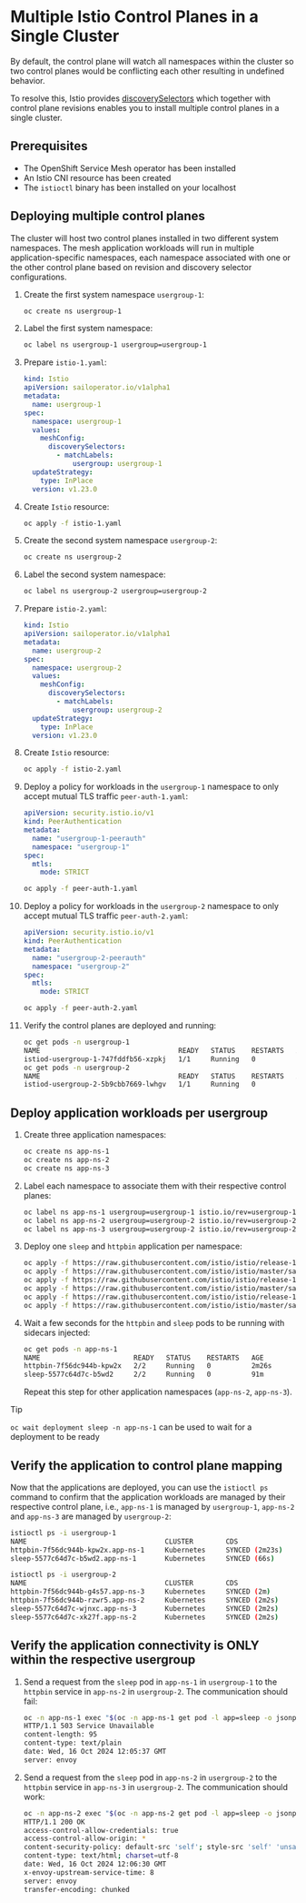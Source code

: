 # Multiple Istio Control Planes in a Single Cluster
By default, the control plane will watch all namespaces within the cluster so two control planes would be conflicting each other resulting in undefined behavior.

To resolve this, Istio provides [discoverySelectors](../create-mesh/README.md#discoveryselectors) which together with control plane revisions enables you to install multiple control planes in a single cluster.

## Prerequisites
- The OpenShift Service Mesh operator has been installed
- An Istio CNI resource has been created
- The `istioctl` binary has been installed on your localhost

## Deploying multiple control planes
The cluster will host two control planes installed in two different system namespaces. The mesh application workloads will run in multiple application-specific namespaces, each namespace associated with one or the other control plane based on revision and discovery selector configurations.

1. Create the first system namespace `usergroup-1`:
    ```bash
    oc create ns usergroup-1
    ```
1. Label the first system namespace:
    ```bash
    oc label ns usergroup-1 usergroup=usergroup-1
    ```
1. Prepare `istio-1.yaml`:
    ```yaml
    kind: Istio
    apiVersion: sailoperator.io/v1alpha1
    metadata:
      name: usergroup-1
    spec:
      namespace: usergroup-1
      values:
        meshConfig:
          discoverySelectors:
            - matchLabels:
                usergroup: usergroup-1
      updateStrategy:
        type: InPlace
      version: v1.23.0
    ```
1. Create `Istio` resource:
    ```bash
    oc apply -f istio-1.yaml
    ```
1. Create the second system namespace `usergroup-2`:
    ```bash
    oc create ns usergroup-2
    ```
1. Label the second system namespace:
    ```bash
    oc label ns usergroup-2 usergroup=usergroup-2
    ```
1. Prepare `istio-2.yaml`:
    ```yaml
    kind: Istio
    apiVersion: sailoperator.io/v1alpha1
    metadata:
      name: usergroup-2
    spec:
      namespace: usergroup-2
      values:
        meshConfig:
          discoverySelectors:
            - matchLabels:
                usergroup: usergroup-2
      updateStrategy:
        type: InPlace
      version: v1.23.0
    ```
1. Create `Istio` resource:
    ```bash
    oc apply -f istio-2.yaml
    ```
1. Deploy a policy for workloads in the `usergroup-1` namespace to only accept mutual TLS traffic `peer-auth-1.yaml`:
    ```yaml
    apiVersion: security.istio.io/v1
    kind: PeerAuthentication
    metadata:
      name: "usergroup-1-peerauth"
      namespace: "usergroup-1"
    spec:
      mtls:
        mode: STRICT
    ```
    ```bash
    oc apply -f peer-auth-1.yaml
    ```
1. Deploy a policy for workloads in the `usergroup-2` namespace to only accept mutual TLS traffic `peer-auth-2.yaml`:
    ```yaml
    apiVersion: security.istio.io/v1
    kind: PeerAuthentication
    metadata:
      name: "usergroup-2-peerauth"
      namespace: "usergroup-2"
    spec:
      mtls:
        mode: STRICT
    ```
    ```bash
    oc apply -f peer-auth-2.yaml
    ```
1. Verify the control planes are deployed and running:
    ```bash
    oc get pods -n usergroup-1
    NAME                                  READY   STATUS    RESTARTS   AGE
    istiod-usergroup-1-747fddfb56-xzpkj   1/1     Running   0          5m1s
    oc get pods -n usergroup-2
    NAME                                  READY   STATUS    RESTARTS   AGE
    istiod-usergroup-2-5b9cbb7669-lwhgv   1/1     Running   0          3m41s
    ```

## Deploy application workloads per usergroup
1. Create three application namespaces:
    ```bash
    oc create ns app-ns-1
    oc create ns app-ns-2
    oc create ns app-ns-3
    ```
1. Label each namespace to associate them with their respective control planes:
    ```bash
    oc label ns app-ns-1 usergroup=usergroup-1 istio.io/rev=usergroup-1
    oc label ns app-ns-2 usergroup=usergroup-2 istio.io/rev=usergroup-2
    oc label ns app-ns-3 usergroup=usergroup-2 istio.io/rev=usergroup-2
    ```
1. Deploy one `sleep` and `httpbin` application per namespace:
    ```bash
    oc apply -f https://raw.githubusercontent.com/istio/istio/release-1.23/samples/sleep/sleep.yaml -n app-ns-1
    oc apply -f https://raw.githubusercontent.com/istio/istio/master/samples/httpbin/httpbin.yaml -n app-ns-1
    oc apply -f https://raw.githubusercontent.com/istio/istio/release-1.23/samples/sleep/sleep.yaml -n app-ns-2
    oc apply -f https://raw.githubusercontent.com/istio/istio/master/samples/httpbin/httpbin.yaml -n app-ns-2
    oc apply -f https://raw.githubusercontent.com/istio/istio/release-1.23/samples/sleep/sleep.yaml -n app-ns-3
    oc apply -f https://raw.githubusercontent.com/istio/istio/master/samples/httpbin/httpbin.yaml -n app-ns-3
    ```
1. Wait a few seconds for the `httpbin` and `sleep` pods to be running with sidecars injected:
    ```bash
    oc get pods -n app-ns-1
    NAME                       READY   STATUS    RESTARTS   AGE
    httpbin-7f56dc944b-kpw2x   2/2     Running   0          2m26s
    sleep-5577c64d7c-b5wd2     2/2     Running   0          91m
    ```
    Repeat this step for other application namespaces (`app-ns-2`, `app-ns-3`).
> [!TIP]
> `oc wait deployment sleep -n app-ns-1` can be used to wait for a deployment to be ready

## Verify the application to control plane mapping
Now that the applications are deployed, you can use the `istioctl ps` command to confirm that the application workloads are managed by their respective control plane, i.e., `app-ns-1` is managed by `usergroup-1`, `app-ns-2` and `app-ns-3` are managed by `usergroup-2`:
```bash
istioctl ps -i usergroup-1
NAME                                  CLUSTER        CDS                LDS                EDS                RDS                ECDS        ISTIOD                                  VERSION
httpbin-7f56dc944b-kpw2x.app-ns-1     Kubernetes     SYNCED (2m23s)     SYNCED (2m23s)     SYNCED (2m23s)     SYNCED (2m23s)     IGNORED     istiod-usergroup-1-747fddfb56-xzpkj     1.23.0
sleep-5577c64d7c-b5wd2.app-ns-1       Kubernetes     SYNCED (66s)       SYNCED (66s)       SYNCED (66s)       SYNCED (66s)       IGNORED     istiod-usergroup-1-747fddfb56-xzpkj     1.23.0
```
```bash
istioctl ps -i usergroup-2
NAME                                  CLUSTER        CDS               LDS               EDS             RDS               ECDS        ISTIOD                                  VERSION
httpbin-7f56dc944b-g4s57.app-ns-3     Kubernetes     SYNCED (2m)       SYNCED (2m)       SYNCED (2m)     SYNCED (2m)       IGNORED     istiod-usergroup-2-5b9cbb7669-lwhgv     1.23.0
httpbin-7f56dc944b-rzwr5.app-ns-2     Kubernetes     SYNCED (2m2s)     SYNCED (2m2s)     SYNCED (2m)     SYNCED (2m2s)     IGNORED     istiod-usergroup-2-5b9cbb7669-lwhgv     1.23.0
sleep-5577c64d7c-wjnxc.app-ns-3       Kubernetes     SYNCED (2m2s)     SYNCED (2m2s)     SYNCED (2m)     SYNCED (2m2s)     IGNORED     istiod-usergroup-2-5b9cbb7669-lwhgv     1.23.0
sleep-5577c64d7c-xk27f.app-ns-2       Kubernetes     SYNCED (2m2s)     SYNCED (2m2s)     SYNCED (2m)     SYNCED (2m2s)     IGNORED     istiod-usergroup-2-5b9cbb7669-lwhgv     1.23.0
```
## Verify the application connectivity is ONLY within the respective usergroup
1. Send a request from the `sleep` pod in `app-ns-1` in `usergroup-1` to the `httpbin` service in `app-ns-2` in `usergroup-2`. The communication should fail:
    ```bash
    oc -n app-ns-1 exec "$(oc -n app-ns-1 get pod -l app=sleep -o jsonpath={.items..metadata.name})" -c sleep -- curl -sIL http://httpbin.app-ns-2.svc.cluster.local:8000
    HTTP/1.1 503 Service Unavailable
    content-length: 95
    content-type: text/plain
    date: Wed, 16 Oct 2024 12:05:37 GMT
    server: envoy
    ```
1. Send a request from the `sleep` pod in `app-ns-2` in `usergroup-2` to the `httpbin` service in `app-ns-3` in `usergroup-2`. The communication should work:
    ```bash
    oc -n app-ns-2 exec "$(oc -n app-ns-2 get pod -l app=sleep -o jsonpath={.items..metadata.name})" -c sleep -- curl -sIL http://httpbin.app-ns-3.svc.cluster.local:8000
    HTTP/1.1 200 OK
    access-control-allow-credentials: true
    access-control-allow-origin: *
    content-security-policy: default-src 'self'; style-src 'self' 'unsafe-inline'; img-src 'self' camo.githubusercontent.com
    content-type: text/html; charset=utf-8
    date: Wed, 16 Oct 2024 12:06:30 GMT
    x-envoy-upstream-service-time: 8
    server: envoy
    transfer-encoding: chunked
    ```